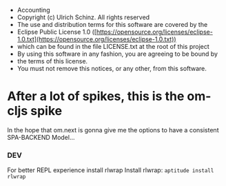* Accounting
* Copyright (c) Ulrich Schinz. All rights reserved
* The use and distribution terms for this software are covered by the
* Eclipse Public License 1.0 ([https://opensource.org/licenses/eclipse-1.0.txt](https://opensource.org/licenses/eclipse-1.0.txt))
* which can be found in the file LICENSE.txt at the root of this project
* By using this software in any fashion, you are agreeing to be bound by
* the terms of this license.
* You must not remove this notices, or any other, from this software.

# After a lot of spikes, this is the om-cljs spike

In the hope that om.next is gonna give me the options to have a consistent SPA-BACKEND Model...

### DEV

For better REPL experience install rlwrap
Install rlwrap:
`aptitude install rlwrap`
